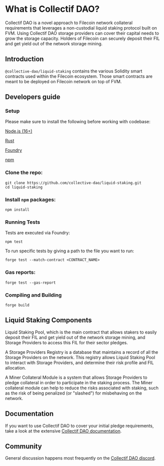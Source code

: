 # What is Collectif DAO?

Collectif DAO is a novel approach to Filecoin network collateral requirements that leverages a non-custodial liquid staking protocol built on FVM. Using Collectif DAO storage providers can cover their capital needs to grow the storage capacity. Holders of Filecoin can securely deposit their FIL and get yield out of the network storage mining.

## Introduction

`@collective-dao/liquid-staking` contains the various Solidity smart contracts used within the Filecoin ecosystem. Those smart contracts are meant to be deployed on Filecoin network on top of FVM.

## Developers guide

### Setup

Please make sure to install the following before working with codebase:

[Node.js (16+)](https://nodejs.org/en/download)

[Rust](https://www.rust-lang.org/tools/install)

[Foundry](https://book.getfoundry.sh/getting-started/installation)

[npm](https://docs.npmjs.com/getting-started)

### Clone the repo:

```
git clone https://github.com/collective-dao/liquid-staking.git
cd liquid-staking
```

### Install `npm` packages:

```
npm install
```

### Running Tests

Tests are executed via Foundry:

`npm test`

To run specific tests by giving a path to the file you want to run:

`forge test --match-contract <CONTRACT_NAME>`

### Gas reports:

`forge test --gas-report`

### Compiling and Building

`forge build`

## Liquid Staking Components

Liquid Staking Pool, which is the main contract that allows stakers to easily deposit their FIL and get yield out of the network storage mining, and Storage Providers to access this FIL for their sector pledges.

A Storage Providers Registry is a database that maintains a record of all the Storage Providers on the network. This registry allows Liquid Staking Pool to interact with Storage Providers, and determine their risk profile and FIL allocation.

A Miner Collateral Module is a system that allows Storage Providers to pledge collateral in order to participate in the staking process. The Miner collateral module can help to reduce the risks associated with staking, such as the risk of being penalized (or "slashed") for misbehaving on the network.

## Documentation

If you want to use Collectif DAO to cover your initial pledge requirements, take a look at the extensive [Collectif DAO documentation](http://docs.collectif.finance/).

## Community

General discussion happens most frequently on the [Collectif DAO discord](https://discord.gg/xnenkym3y6).
